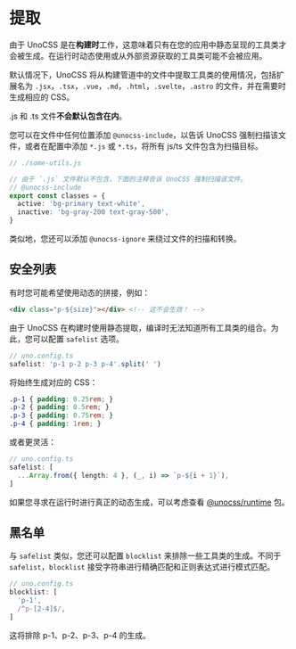 # 提取

由于 UnoCSS 是在**构建时**工作，这意味着只有在您的应用中静态呈现的工具类才会被生成。在运行时动态使用或从外部资源获取的工具类可能不会被应用。

默认情况下，UnoCSS 将从构建管道中的文件中提取工具类的使用情况，包括扩展名为 `.jsx`，`.tsx`，`.vue`，`.md`，`.html`，`.svelte`，`.astro` 的文件，并在需要时生成相应的 CSS。

.js 和 .ts 文件**不会默认包含在内**。

您可以在文件中任何位置添加 `@unocss-include`，以告诉 UnoCSS 强制扫描该文件，或者在配置中添加 `*.js` 或 `*.ts`，将所有 js/ts 文件包含为扫描目标。

```ts
// ./some-utils.js

// 由于 `.js` 文件默认不包含，下面的注释告诉 UnoCSS 强制扫描该文件。
// @unocss-include
export const classes = {
  active: 'bg-primary text-white',
  inactive: 'bg-gray-200 text-gray-500',
}
```

类似地，您还可以添加 `@unocss-ignore` 来绕过文件的扫描和转换。

## 安全列表

有时您可能希望使用动态的拼接，例如：

```html
<div class="p-${size}"></div> <!-- 这不会生效！ -->
```

由于 UnoCSS 在构建时使用静态提取，编译时无法知道所有工具类的组合。为此，您可以配置 `safelist` 选项。

```ts
// uno.config.ts
safelist: 'p-1 p-2 p-3 p-4'.split(' ')
```

将始终生成对应的 CSS：

```css
.p-1 { padding: 0.25rem; }
.p-2 { padding: 0.5rem; }
.p-3 { padding: 0.75rem; }
.p-4 { padding: 1rem; }
```

或者更灵活：

```ts
// uno.config.ts
safelist: [
  ...Array.from({ length: 4 }, (_, i) => `p-${i + 1}`),
]
```
如果您寻求在运行时进行真正的动态生成，可以考虑查看 [@unocss/runtime](https://github.com/unocss/unocss/tree/main/packages/runtime) 包。



## 黑名单
与 `safelist` 类似，您还可以配置 `blocklist` 来排除一些工具类的生成。不同于 `safelist`，`blocklist` 接受字符串进行精确匹配和正则表达式进行模式匹配。


```ts
// uno.config.ts
blocklist: [
  'p-1',
  /^p-[2-4]$/,
]
```

这将排除 p-1、p-2、p-3、p-4 的生成。


